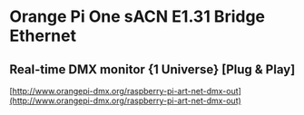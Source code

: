 # Orange Pi One sACN E1.31 Bridge Ethernet
## Real-time DMX monitor {1 Universe} [Plug & Play]

[http://www.orangepi-dmx.org/raspberry-pi-art-net-dmx-out](http://www.orangepi-dmx.org/raspberry-pi-art-net-dmx-out)